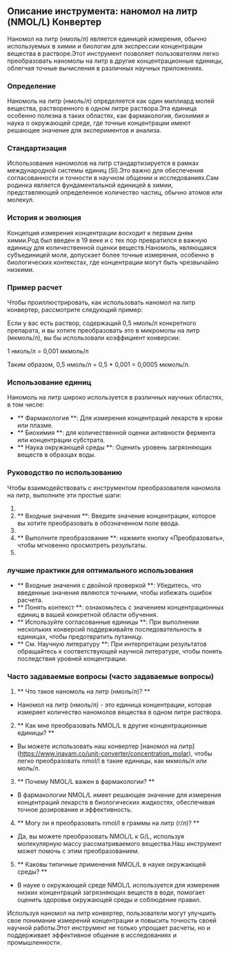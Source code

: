 ## Описание инструмента: наномол на литр (NMOL/L) Конвертер

Наномол на литр (нмоль/л) является единицей измерения, обычно используемых в химии и биологии для экспрессии концентрации вещества в растворе.Этот инструмент позволяет пользователям легко преобразовать наномолы на литр в другие концентрационные единицы, облегчая точные вычисления в различных научных приложениях.

### Определение

Наномоль на литр (нмоль/л) определяется как один миллиард молей вещества, растворенного в одном литре раствора.Эта единица особенно полезна в таких областях, как фармакология, биохимия и наука о окружающей среде, где точные концентрации имеют решающее значение для экспериментов и анализа.

### Стандартизация

Использование наномолов на литр стандартизируется в рамках международной системы единиц (SI).Это важно для обеспечения согласованности и точности в научном общении и исследованиях.Сам родинка является фундаментальной единицей в химии, представляющей определенное количество частиц, обычно атомов или молекул.

### История и эволюция

Концепция измерения концентрации восходит к первым дням химии.Род был введен в 19 веке и с тех пор превратился в важную единицу для количественной оценки веществ.Наномоль, являющаяся субъединицей моля, допускает более точные измерения, особенно в биологических контекстах, где концентрации могут быть чрезвычайно низкими.

### Пример расчет

Чтобы проиллюстрировать, как использовать наномол на литр конвертер, рассмотрите следующий пример:

Если у вас есть раствор, содержащий 0,5 нмоль/л конкретного препарата, и вы хотите преобразовать это в микромолы на литр (мкмоль/л), вы бы использовали коэффициент конверсии:

1 нмоль/л = 0,001 мкмоль/л

Таким образом, 0,5 нмоль/л = 0,5 * 0,001 = 0,0005 мкмоль/л.

### Использование единиц

Наномоль на литр широко используется в различных научных областях, в том числе:

- ** Фармакология **: Для измерения концентраций лекарств в крови или плазме.
- ** Биохимия **: для количественной оценки активности фермента или концентрации субстрата.
- ** Наука окружающей среды **: Оценить уровень загрязняющих веществ в образцах воды.

### Руководство по использованию

Чтобы взаимодействовать с инструментом преобразователя наномола на литр, выполните эти простые шаги:

1.
2. ** Входные значения **: Введите значение концентрации, которое вы хотите преобразовать в обозначенном поле ввода.
3.
4. ** Выполните преобразование **: нажмите кнопку «Преобразовать», чтобы мгновенно просмотреть результаты.
5.

### лучшие практики для оптимального использования

- ** Входные значения с двойной проверкой **: Убедитесь, что введенные значения являются точными, чтобы избежать ошибок расчета.
- ** Понять контекст **: ознакомьтесь с значением концентрационных единиц в вашей конкретной области обучения.
- ** Используйте согласованные единицы **: При выполнении нескольких конверсий поддерживайте последовательность в единицах, чтобы предотвратить путаницу.
- ** См. Научную литературу **: При интерпретации результатов обращайтесь к соответствующей научной литературе, чтобы понять последствия уровней концентрации.

### Часто задаваемые вопросы (часто задаваемые вопросы)

1. ** Что такое наномоль на литр (нмоль/л)? **
- Наномол на литр (нмоль/л) - это единица концентрации, которая измеряет количество наномолов вещества в одном литре раствора.

2. ** Как мне преобразовать NMOL/L в другие концентрационные единицы? **
- Вы можете использовать наш конвертер [наномол на литр] (https://www.inayam.co/unit-converter/concentration_molar), чтобы легко преобразовать nmol/l в такие единицы, как мкмоль/л или моль/л.

3. ** Почему NMOL/L важен в фармакологии? **
- В фармакологии NMOL/L имеет решающее значение для измерения концентраций лекарств в биологических жидкостях, обеспечивая точное дозирование и эффективность.

4. ** Могу ли я преобразовать nmol/l в граммы на литр (г/л)? **
- Да, вы можете преобразовать NMOL/L к G/L, используя молекулярную массу рассматриваемого вещества.Наш инструмент может помочь с этим преобразованием.

5. ** Каковы типичные применения NMOL/L в науке окружающей среды? **
- В науке о окружающей среде NMOL/L используется для измерения низких концентраций загрязняющих веществ в воде, помогает оценить здоровье окружающей среды и соблюдение правил.

Используя наномол на литр конвертер, пользователи могут улучшить свое понимание измерений концентрации и повысить точность своей научной работы.Этот инструмент не только упрощает расчеты, но и поддерживает эффективное общение в исследованиях и промышленности.